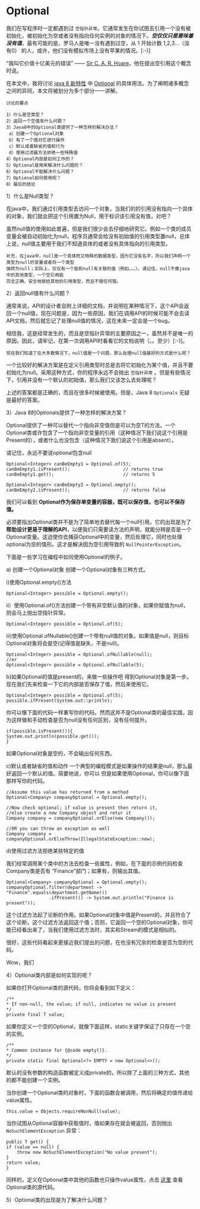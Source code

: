 # Optional

我们在写程序时一定都遇到过 ```空指针异常```。它通常发生在你试图去引用一个没有被初始化，被初始化为空或者没有指向任何实例的对象的情况下。***空仅仅只是意味着没有值***，最有可能的是，罗马人是唯一没有遇到过空，从 1 开始计数 1,2,3...（没有0） 的人，或许，他们没有模拟市场上没有苹果的情况。[:-)]

“我叫它价值十亿美元的错误” —— [Sir C. A. R. Hoare](https://en.wikipedia.org/wiki/Tony_Hoare)，他在提出空引用这个概念时说。

在本文中，我将讨论 [java 8 新特性](https://howtodoinjava.com/category/java-8/) 中 [Optional](https://docs.oracle.com/javase/8/docs/api/java/util/Optional.html) 的具体用法。为了阐明诸多概念之间的异同，本文将被划分为多个部分一一讲解。	

	讨论的要点

	1）什么是空类型？
	2）返回一个空值有什么问题？
	3）Java8中的Optional类提供了一种怎样的解决办法？
     a）创建一个Optional对象
	 b）有了一个值对它进行操作
     c）默认或者缺省的值和行为
     d）使用过滤器方法拒绝一些特殊值
    4）Optional内部是如何工作的？
    5）Optional是用来解决什么问题的？
    6）Optional不能解决什么问题？
	7）Optional如何使用呢？
	8）最后的结论

1）什么是Null类型？

在java中，我们通过引用类型去访问一个对象，当我们的的引用没有指向一个具体的对象，我们就会把这个引用置为Null，用于标识该引用没有值，对吧？

虽然null值的使用如此普遍，但是我们很少会去仔细地研究它。例如一个类的成员变量会被自动初始化为null，程序员通常会给没有初始值的引用类型置null，总体上说，null值主要用于我们不知道具体的或者没有具体指向的引用类型。

    补充，在java中，null是一个具体而又特殊的数据类型，因为它没有名字，所以我们声明一个类型为null的变量或者将一个类型
    强转为null；实际上，仅仅有一个能和null有关联的值（例如。。。）。请记住，null不像java中的其他类型，一个空引用能
    完全正确，安全地赋给其他的引用类型，而且不报任何错。


2）返回null值有什么问题？

通常来说，API的设计者会附上详细的文档，并说明在某种情况下，这个API会返回一个null值，现在问题是，因为一些原因，我们在调用API的时候可能不会去读API文档，然后就忘记了处理null值的情况，这在未来一定会是一个bug。

相信我，这是经常发生的，而且是空指针异常的主要原因之一，虽然并不是唯一的原因。因此，请牢记，在第一次调用API时看看它的文档说明（。。至少）[:-)]。

    现在我们知道了在大多数情况下，null值是一个问题，那么处理null值最好的方式是什么呢？

一个比较好的解决方案是在定义引用类型时总是去将它初始化为某个值，并且不要初始化为null。采用这种方式，你的程序永远不会抛出 ```空指针异常``` 。但是有些情况下，引用并没有一个默认的初始值，那么我们又该怎么去处理呢？

上述的答案都是正确的，而且在很多时候被使用。但是，Java 8 ```Optionals``` 无疑是最好的答案。

3）Java 8的Optionals提供了一种怎样的解决方案？

Optional提供了一种可以替代一个指向非空值但是可以为空T的方法。一个Optional类或许包含了一个指向非空变量的引用（这种情况下我们说这个引用是Present的），或者什么也没包含（这种情况下我们说这个引用是absent）。

请记住，永远不要说optional包含null
	

    Optional<Integer> canBeEmpty1 = Optional.of(5);
	canBeEmpty1.isPresent();                    // returns true
	canBeEmpty1.get();                          // returns 5
	 
	Optional<Integer> canBeEmpty2 = Optional.empty();
	canBeEmpty2.isPresent();                    // returns false

我们可以看到 **Optional作为保存单变量的容器，既可以保存值，也可以不保存值。**

必须要指出Optional类并不是为了简单地去替代每一个null引用。它的出现是为了**帮助设计更易于理解的API**，以便我们只需要读方法的声明，就能分辨是否是一个Optional变量。这迫使你去捕获Optional中的变量，然后处理它，同时也处理optional为空的情形。这才是解决因为空引用导致的 ```NullPointerException```。

下面是一些学习在编程中如何使用Optional的例子。

a) 创建一个Optional对象
 创建一个Optional对象有三种方式。

i)使用Optional.empty()方法

	Optional<Integer> possible = Optional.empty();

ii）使用Optional.of()方法创建一个带有非空默认值的对象，如果你赋值为null，则会马上抛出空指针异常。

	Optional<Integer> possible = Optional.of(5);

iii)使用Optional.ofNullable()创建一个带有null值的对象。如果值是null，则目标Optional对象将会是空(记得值是缺失，不是null)。

	Optional<Integer> possible = Optional.ofNullable(null);
	//or
	Optional<Integer> possible = Optional.ofNullable(5);

b)如果Optional的值是present的，来做一些操作吧
  得到Optional对象是第一步。现在我们先来检查一下它的内部是否保存了值，然后来使用它。

	Optional<Integer> possible = Optional.of(5);
	possible.ifPresent(System.out::println);

你可以像下面的代码一样重写你的代码。然而这并不是Optional类的最佳实践，因为这样做和手动检查是否为null没有任何区别，没有任何提升。

	if(possible.isPresent()){
    System.out.println(possible.get());
	}

如果Optional对象是空的，不会输出任何东西。

c)默认或者缺省的值和动作
一个典型的编程模式是如果操作的结果是null，那么最好返回一个默认的值。简要地说，你可以      但是如果使用Optional，你可以像下面那样写你的代码。

	//Assume this value has returned from a method
	Optional<Company> companyOptional = Optional.empty();
	 
	//Now check optional; if value is present then return it,
	//else create a new Company object and retur it
	Company company = companyOptional.orElse(new Company());
	 
	//OR you can throw an exception as well
	Company company = companyOptional.orElseThrow(IllegalStateException::new);

d)使用过滤方法拒绝某些特定的值

我们经常调用某个类中的方法去检查一些属性，例如，在下面的示例代码检查Company类是否有 “Finance”部门；如果有，则输出其值。

	Optional<Company> companyOptional = Optional.empty();
	companyOptional.filter(department -> "Finance".equals(department.getName())
                    .ifPresent(() -> System.out.println("Finance is present"));

这个过滤方法起了论断的作用。如果Optional对象中值是Present的，并且符合了这个论断，这个过滤方法返回这个值；否则，它返回一个空的Optional对象，你可能已经看出来了，当我们使用过滤方法时，其实和Stream的模式是相似的。

很好，这些代码看起来更接近我们提出的问题，在也没有冗余的检查是否为空的代码。

Wow，我们


4）Optional类内部是如何实现的呢？

如果你打开Optional类的源代码，你将会看到如下定义：

	/**
 	* If non-null, the value; if null, indicates no value is present
 	*/
	private final T value;

如果你定义一个空的Optional，就像下面这样，static关键字保证了只存在一个空的实例。

	/**
 	* Common instance for {@code empty()}.
 	*/
	private static final Optional<?> EMPTY = new Optional<>();

默认的没有参数的构造函数被定义成private的，所以除了上面的三种方式，其他的都不能创建一个实例。

当你创建一个Optional类的对象时，下面的函数会被调用，然后将确定的值传递给value属性。
	
	this.value = Objects.requireNonNull(value);

当你试图从Optional容器中获取值时，值如果存在就会被返回，否则抛出 ```NoSuchElementException``` 异常：

	public T get() {
    if (value == null) {
        throw new NoSuchElementException("No value present");
    }
    return value;
	}

同样的，定义在Optional类中其他的函数也只操作value属性，点击 [这里](http://grepcode.com/file/repository.grepcode.com/java/root/jdk/openjdk/8-b132/java/util/Optional.java) 查看Optional类的源代码。

5）Optional类的出现是为了解决什么问题？

